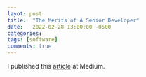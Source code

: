 ```yaml
---
layot: post
title:  "The Merits of A Senior Developer"
date:   2022-02-28 13:00:00 -0500
categories:
tags: [software]
comments: true
---
```


I published this [article](https://medium.com/p/1e42a7702faf) at Medium.

